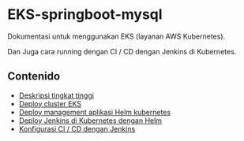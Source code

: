 # EKS-springboot-mysql

Dokumentasi untuk menggunakan EKS (layanan AWS Kubernetes).

Dan Juga cara running dengan CI / CD dengan Jenkins di Kubernetes.

## Contenido

* [Deskripsi tingkat tinggi](docs/AltoNivel.md)
* [Deploy cluster EKS](docs/DeployingCluster.md)
* [Deploy management aplikasi Helm kubernetes](docs/DeployingHelm.md)
* [Deploy Jenkins di Kubernetes dengan Helm](docs/DeployingJenkins.md)
* [Konfigurasi CI / CD dengan Jenkins](docs/jenkins.md)
